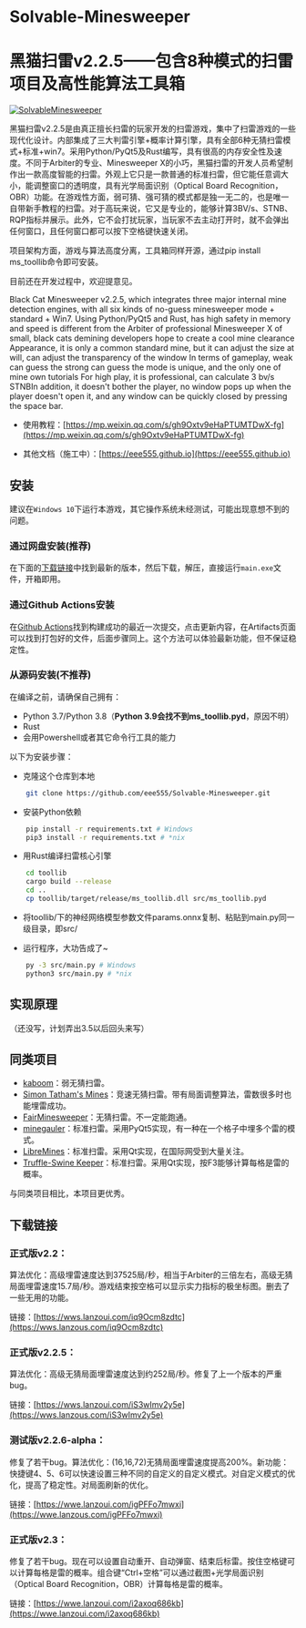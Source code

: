 # Solvable-Minesweeper

# 黑猫扫雷v2.2.5——包含8种模式的扫雷项目及高性能算法工具箱

[![SolvableMinesweeper](https://img.shields.io/badge/SolvableMinesweeper-v2.2.5-brightgreen.svg)](https://github.com/eee555/Solvable-Minesweeper)

黑猫扫雷v2.2.5是由真正擅长扫雷的玩家开发的扫雷游戏，集中了扫雷游戏的一些现代化设计。内部集成了三大判雷引擎+概率计算引擎，具有全部6种无猜扫雷模式+标准+win7。采用Python/PyQt5及Rust编写，具有很高的内存安全性及速度。不同于Arbiter的专业、Minesweeper X的小巧，黑猫扫雷的开发人员希望制作出一款高度智能的扫雷。外观上它只是一款普通的标准扫雷，但它能任意调大小，能调整窗口的透明度，具有光学局面识别（Optical Board Recognition，OBR）功能。在游戏性方面，弱可猜、强可猜的模式都是独一无二的，也是唯一自带新手教程的扫雷。对于高玩来说，它又是专业的，能够计算3BV/s、STNB、RQP指标并展示。此外，它不会打扰玩家，当玩家不去主动打开时，就不会弹出任何窗口，且任何窗口都可以按下空格键快速关闭。

项目架构方面，游戏与算法高度分离，工具箱同样开源，通过pip install ms_toollib命令即可安装。

目前还在开发过程中，欢迎提意见。

Black Cat Minesweeper v2.2.5, which integrates three major internal mine detection engines, with all six kinds of no-guess minesweeper mode + standard + Win7. Using Python/PyQt5 and Rust, has high safety in memory and speed is different from the Arbiter of professional Minesweeper X of small, black cats demining developers hope to create a cool mine clearance Appearance, it is only a common standard mine, but it can adjust the size at will, can adjust the transparency of the window In terms of gameplay, weak can guess the strong can guess the mode is unique, and the only one of mine own tutorials For high play, it is professional, can calculate 3 bv/s STNBIn addition, it doesn't bother the player, no window pops up when the player doesn't open it, and any window can be quickly closed by pressing the space bar.

+ 使用教程：[https://mp.weixin.qq.com/s/gh9Oxtv9eHaPTUMTDwX-fg](https://mp.weixin.qq.com/s/gh9Oxtv9eHaPTUMTDwX-fg)

+ 其他文档（施工中）：[https://eee555.github.io](https://eee555.github.io)

## 安装
建议在`Windows 10`下运行本游戏，其它操作系统未经测试，可能出现意想不到的问题。

### 通过网盘安装(推荐)
在下面的[下载链接](#下载链接)中找到最新的版本，然后下载，解压，直接运行`main.exe`文件，开箱即用。

### 通过Github Actions安装
在[Github Actions](https://github.com/eee555/Solvable-Minesweeper/actions)找到构建成功的最近一次提交，点击更新内容，在Artifacts页面可以找到打包好的文件，后面步骤同上。这个方法可以体验最新功能，但不保证稳定性。

### 从源码安装(不推荐)
在编译之前，请确保自己拥有：
*   Python 3.7/Python 3.8（**Python 3.9会找不到ms_toollib.pyd**，原因不明）
*   Rust
*   会用Powershell或者其它命令行工具的能力

以下为安装步骤：
*   克隆这个仓库到本地
```sh
    git clone https://github.com/eee555/Solvable-Minesweeper.git
```

*   安装Python依赖
```sh
    pip install -r requirements.txt # Windows
    pip3 install -r requirements.txt # *nix
```

*   用Rust编译扫雷核心引擎
```sh
    cd toollib
    cargo build --release
    cd ..
    cp toollib/target/release/ms_toollib.dll src/ms_toollib.pyd
```

*   将toollib/下的神经网络模型参数文件params.onnx复制、粘贴到main.py同一级目录，即src/

*   运行程序，大功告成了~
```sh
    py -3 src/main.py # Windows
    python3 src/main.py # *nix
```

## 实现原理

（还没写，计划弄出3.5以后回头来写）

## 同类项目

*   [kaboom](https://pwmarcz.pl/kaboom/)：弱无猜扫雷。
*   [Simon Tatham's Mines](https://www.chiark.greenend.org.uk/~sgtatham/puzzles/js/mines.html)：竞速无猜扫雷。带有局面调整算法，雷数很多时也能埋雷成功。
*   [FairMinesweeper](https://github.com/xseryda/FairMinesweeper/)：无猜扫雷。不一定能跑通。
*   [minegauler](https://github.com/LewisGaul/minegauler)：标准扫雷。采用PyQt5实现，有一种在一个格子中埋多个雷的模式。
*   [LibreMines](https://github.com/Bollos00/LibreMines)：标准扫雷。采用Qt实现，在国际网受到大量关注。
*   [Truffle-Swine Keeper](https://github.com/curtisbright/swinekeeper)：标准扫雷。采用Qt实现，按F3能够计算每格是雷的概率。

与同类项目相比，本项目更优秀。

## 下载链接

### 正式版v2.2：

算法优化：高级埋雷速度达到37525局/秒，相当于Arbiter的三倍左右，高级无猜局面埋雷速度15.7局/秒。游戏结束按空格可以显示实力指标的极坐标图。删去了一些无用的功能。

链接：[https://wws.lanzoui.com/iq9Ocm8zdtc](https://wws.lanzous.com/iq9Ocm8zdtc)

### 正式版v2.2.5：

算法优化：高级无猜局面埋雷速度达到约252局/秒。修复了上一个版本的严重bug。

链接：[https://wws.lanzoui.com/iS3wImv2y5e](https://wws.lanzous.com/iS3wImv2y5e)

### 测试版v2.2.6-alpha：

修复了若干bug。算法优化：(16,16,72)无猜局面埋雷速度提高200%。新功能：快捷键4、5、6可以快速设置三种不同的自定义的自定义模式。对自定义模式的优化，提高了稳定性。对局面刷新的优化。

链接：[https://wwe.lanzoui.com/igPFFo7mwxi](https://wwe.lanzous.com/igPFFo7mwxi)

### 正式版v2.3：

修复了若干bug。现在可以设置自动重开、自动弹窗、结束后标雷。按住空格键可以计算每格是雷的概率。组合键“Ctrl+空格”可以通过截图+光学局面识别（Optical Board Recognition，OBR）计算每格是雷的概率。

链接：[https://wwe.lanzoui.com/i2axoq686kb](https://wwe.lanzoui.com/i2axoq686kb)
